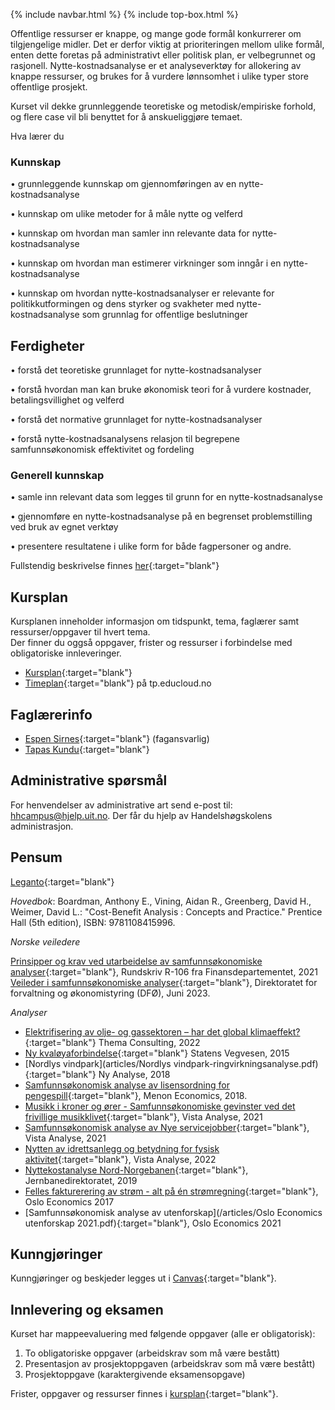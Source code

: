 {% include navbar.html %}  {% include top-box.html %} 


Offentlige ressurser er knappe, og mange gode formål konkurrerer om tilgjengelige midler. Det er derfor viktig at prioriteringen mellom ulike formål, enten dette foretas på administrativt eller politisk plan, er velbegrunnet og rasjonell. Nytte-kostnadsanalyse er et analyseverktøy for allokering av knappe ressurser, og brukes for å vurdere lønnsomhet i ulike typer store offentlige prosjekt.

Kurset vil dekke grunnleggende teoretiske og metodisk/empiriske forhold, og flere case vil bli benyttet for å anskueliggjøre temaet.

Hva lærer du


### Kunnskap

•           grunnleggende kunnskap om gjennomføringen av en nytte-kostnadsanalyse

•           kunnskap om ulike metoder for å måle nytte og velferd

•           kunnskap om hvordan man samler inn relevante data for nytte-kostnadsanalyse

•           kunnskap om hvordan man estimerer virkninger som inngår i en nytte-kostnadsanalyse

•           kunnskap om hvordan nytte-kostnadsanalyser er relevante for politikkutformingen og dens styrker og svakheter med nytte-kostnadsanalyse som grunnlag for offentlige beslutninger

 

## Ferdigheter

•           forstå det teoretiske grunnlaget for nytte-kostnadsanalyser

•           forstå hvordan man kan bruke økonomisk teori for å vurdere kostnader, betalingsvillighet og velferd

•           forstå det normative grunnlaget for nytte-kostnadsanalyser 

•           forstå nytte-kostnadsanalysens relasjon til begrepene samfunnsøkonomisk effektivitet og fordeling

 

### Generell kunnskap

•           samle inn relevant data som legges til grunn for en nytte-kostnadsanalyse

•           gjennomføre en nytte-kostnadsanalyse på en begrenset problemstilling ved bruk av egnet verktøy

•           presentere resultatene i ulike form for både fagpersoner og andre.

Fullstendig beskrivelse finnes [her](https://uit.no/utdanning/aktivt/emne/SOK-2301){:target="blank"}

## Kursplan  

Kursplanen inneholder informasjon om tidspunkt, tema, faglærer samt ressurser/oppgaver til hvert tema.  
Der finner du oggså oppgaver, frister og ressurser i forbindelse med obligatoriske innleveringer.  

- [Kursplan](kursplan.html){:target="blank"}
- [Timeplan](https://tp.educloud.no/uit/timeplan/timeplan.php?id%5B%5D=SOK-2301%2C1&type=course&sem=25h&campus=&hide_old=1){:target="blank"} på tp.educloud.no

## Faglærerinfo  

- [Espen Sirnes](https://uit.no/ansatte/person?p_document_id=41418){:target="blank"} (fagansvarlig)
- [Tapas Kundu](https://www.oslomet.no/om/ansatt/tapkun/){:target="blank"}

## Administrative spørsmål

For henvendelser av administrative art send e-post til: <hhcampus@hjelp.uit.no>. Der får du hjelp av Handelshøgskolens administrasjon.


## Pensum  

[Leganto](https://bibsys-c.alma.exlibrisgroup.com/leganto/nui/lists/13377414060002205){:target="blank"}  

*Hovedbok*: Boardman, Anthony E., Vining, Aidan R., Greenberg, David H., Weimer, David L.: "Cost-Benefit Analysis : Concepts and Practice." Prentice Hall (5th edition), ISBN: 9781108415996.        

*Norske veiledere*        

[Prinsipper og krav ved utarbeidelse av samfunnsøkonomiske analyser](/articles/rundskriv_109_2021.pdf){:target="blank"}, Rundskriv R-106 fra Finansdepartementet, 2021      
[Veileder i samfunnsøkonomiske analyser](https://dfo.no/veileder-i-samfunnsokonomiske-analyser/){:target="blank"}, Direktoratet for forvaltning og økonomistyring (DFØ), Juni 2023.          


*Analyser*        
- [Elektrifisering av olje- og gassektoren – har det global klimaeffekt?](articles/thema-rapport-2022-23_elektrifisering.pdf){:target="blank"} Thema Consulting, 2022
- [Ny kvaløyaforbindelse](articles/Kommunedelplan_KU_ny_tverrforbindelse_ny_kval%C3%B8yforbindelse.pdf){:target="blank"} Statens Vegvesen, 2015
- [Nordlys vindpark](articles/Nordlys vindpark-ringvirkningsanalyse.pdf){:target="blank"} Ny Analyse, 2018
- [Samfunnsøkonomisk analyse av lisensordning for pengespill](/articles/2018-68-Samfunnsøkonomisk-analyse-av-lisensordning-for-pengespill-1.pdf){:target="blank"}, Menon Economics, 2018.
- [Musikk i kroner og ører - Samfunnsøkonomiske gevinster ved det frivillige musikklivet](/articles/va-rapport_2021-21_musikk_i_kroner_og_orer.pdf){:target="blank"}, Vista Analyse, 2021
- [Samfunnsøkonomisk analyse av Nye servicejobber](/articles/va-rapport_2021-37_nye_servicejobber.pdf){:target="blank"}, Vista Analyse, 2021
- [Nytten av idrettsanlegg og betydning for fysisk aktivitet](/articles/va-rapport_2022-20_nytten_av_idrettsanalegg.pdf){:target="blank"}, Vista Analyse, 2022
- [Nyttekostanalyse Nord-Norgebanen](/articles/vedlegg-11-nyttekostrapport-nnb.pdf){:target="blank"}, Jernbanedirektoratet, 2019
- [Felles fakturerering av strøm - alt på én strømregning](/articles/Oslo-Economics-fakturering-strøm-2017.pdf){:target="blank"}, Oslo Economics 2017
- [Samfunnsøkonomisk analyse av utenforskap](/articles/Oslo Economics utenforskap 2021.pdf){:target="blank"}, Oslo Economics 2021



## Kunngjøringer  

Kunngjøringer og beskjeder legges ut i [Canvas](https://uit.instructure.com/){:target="blank"}.


## Innlevering og eksamen  

Kurset har mappeevaluering med følgende oppgaver (alle er obligatorisk):
1. To obligatoriske oppgaver  (arbeidskrav som må være bestått)
2. Presentasjon av prosjektoppgaven (arbeidskrav som må være bestått)
3. Prosjektoppgave (karaktergivende eksamensopgave)



Frister, oppgaver og ressurser finnes i [kursplan](kursplan.html){:target="blank"}.    


